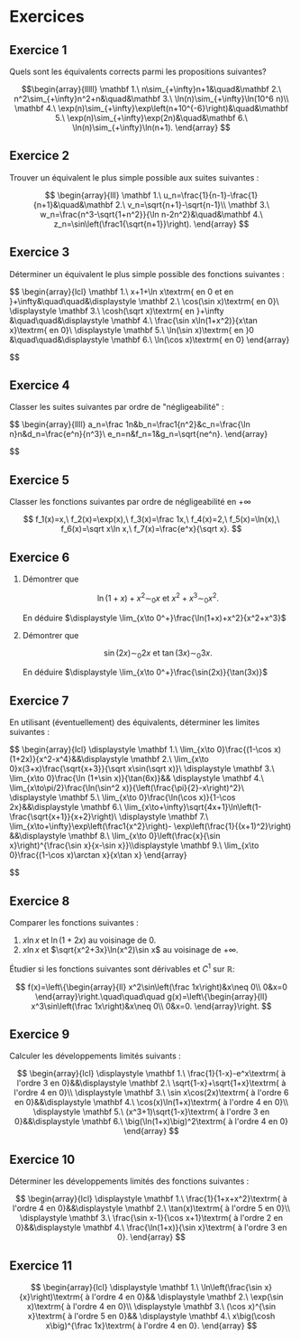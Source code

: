 # Exercices

## Exercice 1
Quels sont les équivalents corrects parmi les propositions suivantes?

$$\begin{array}{lllll}
 \mathbf 1.\ n\sim_{+\infty}n+1&\quad&\mathbf 2.\ n^2\sim_{+\infty}n^2+n&\quad&\mathbf 3.\ \ln(n)\sim_{+\infty}\ln(10^6 n)\\
 \mathbf 4.\ \exp(n)\sim_{+\infty}\exp\left(n+10^{-6}\right)&\quad&\mathbf 5.\ \exp(n)\sim_{+\infty}\exp(2n)&\quad&\mathbf 6.\ \ln(n)\sim_{+\infty}\ln(n+1).
\end{array}
$$

## Exercice 2
Trouver un équivalent le plus simple possible aux suites suivantes :

$$
\begin{array}{lll}
\mathbf 1.\ u_n=\frac{1}{n-1}-\frac{1}{n+1}&\quad&\mathbf 2.\ v_n=\sqrt{n+1}-\sqrt{n-1}\\
\mathbf 3.\ w_n=\frac{n^3-\sqrt{1+n^2}}{\ln n-2n^2}&\quad&\mathbf 4.\ z_n=\sin\left(\frac1{\sqrt{n+1}}\right).
\end{array}
$$

## Exercice 3
Déterminer un équivalent le plus simple possible des fonctions suivantes :


$$
\begin{array}{lcl}
\mathbf 1.\ x+1+\ln x\textrm{ en 0 et en }+\infty&\quad\quad&\displaystyle \mathbf 2.\ \cos(\sin x)\textrm{ en 0}\\
\displaystyle \mathbf 3.\ \cosh(\sqrt x)\textrm{ en }+\infty
&\quad\quad&\displaystyle \mathbf 4.\ \frac{\sin x\ln(1+x^2)}{x\tan x}\textrm{ en 0}\\
\displaystyle \mathbf 5.\ \ln(\sin x)\textrm{ en }0
&\quad\quad&\displaystyle \mathbf 6.\ \ln(\cos x)\textrm{ en 0}
\end{array}

$$

## Exercice 4
Classer les suites suivantes par ordre de "négligeabilité" :

$$
\begin{array}{llll}
a_n=\frac 1n&b_n=\frac1{n^2}&c_n=\frac{\ln n}n&d_n=\frac{e^n}{n^3}\\
e_n=n&f_n=1&g_n=\sqrt{ne^n}.
\end{array}

$$

## Exercice 5
Classer les fonctions suivantes par ordre de négligeabilité en $+\infty$

$$
f_1(x)=x,\ f_2(x)=\exp(x),\ f_3(x)=\frac 1x,\ f_4(x)=2,\ f_5(x)=\ln(x),\ f_6(x)=\sqrt x\ln x,\ f_7(x)=\frac{e^x}{\sqrt x}.
$$
    
## Exercice 6

1. Démontrer que

    $$
    \ln(1+x)+x^2\sim_0 x\textrm{ et }x^2+x^3\sim_0 x^2.
    $$
    
    En déduire $\displaystyle \lim_{x\to 0^+}\frac{\ln(1+x)+x^2}{x^2+x^3}$
2. Démontrer que
    
    $$
    \sin(2x)\sim_0 2x\textrm{ et }\tan(3x)\sim_0 3x.
    $$
    
    En déduire $\displaystyle \lim_{x\to 0^+}\frac{\sin(2x)}{\tan(3x)}$
## Exercice 7

En utilisant (éventuellement) des équivalents, déterminer les limites suivantes :

$$
\begin{array}{lcl}
\displaystyle \mathbf 1.\ \lim_{x\to 0}\frac{(1-\cos x)(1+2x)}{x^2-x^4}&&\displaystyle \mathbf 2.\ \lim_{x\to 0}x(3+x)\frac{\sqrt{x+3}}{\sqrt x\sin(\sqrt x)}\\
\displaystyle \mathbf 3.\ \lim_{x\to 0}\frac{\ln (1+\sin x)}{\tan(6x)}&&
\displaystyle \mathbf 4.\ \lim_{x\to\pi/2}\frac{\ln(\sin^2 x)}{\left(\frac{\pi}{2}-x\right)^2}\\
\displaystyle \mathbf 5.\ \lim_{x\to 0}\frac{\ln(\cos x)}{1-\cos 2x}&&\displaystyle \mathbf 6.\ \lim_{x\to+\infty}\sqrt{4x+1}\ln\left(1-\frac{\sqrt{x+1}}{x+2}\right)\\
\displaystyle \mathbf 7.\ \lim_{x\to+\infty}\exp\left(\frac1{x^2}\right)-
\exp\left(\frac{1}{(x+1)^2}\right)
&&\displaystyle \mathbf 8.\ \lim_{x\to 0}\left(\frac{x}{\sin x}\right)^{\frac{\sin x}{x-\sin x}}\\\displaystyle \mathbf 9.\ \lim_{x\to 0}\frac{(1-\cos x)\arctan x}{x\tan x}
\end{array}

$$

## Exercice 8
Comparer les fonctions suivantes :

1. $x\ln x$ et $\ln(1+2x)$ au voisinage de $0$.
2. $x\ln x$ et $\sqrt{x^2+3x}\ln(x^2)\sin x$ au voisinage de $+\infty$.



Étudier si les fonctions suivantes sont dérivables et $C^1$ sur $\mathbb{R}$:

$$
f(x)=\left\{\begin{array}{ll}
x^2\sin\left(\frac 1x\right)&x\neq 0\\
0&x=0
\end{array}\right.\quad\quad\quad
g(x)=\left\{\begin{array}{ll}
x^3\sin\left(\frac 1x\right)&x\neq 0\\
0&x=0.
\end{array}\right.
$$



## Exercice 9
Calculer les développements limités suivants :

$$
\begin{array}{lcl}
\displaystyle \mathbf 1.\ \frac{1}{1-x}-e^x\textrm{ à l'ordre 3 en 0}&&\displaystyle \mathbf 2.\ \sqrt{1-x}+\sqrt{1+x}\textrm{ à l'ordre 4 en 0}\\
\displaystyle \mathbf 3.\ \sin x\cos(2x)\textrm{ à l'ordre 6 en 0}&&\displaystyle \mathbf 4.\ \cos(x)\ln(1+x)\textrm{ à l'ordre 4 en 0}\\
\displaystyle \mathbf 5.\ (x^3+1)\sqrt{1-x}\textrm{ à l'ordre 3 en 0}&&\displaystyle \mathbf 6.\ \big(\ln(1+x)\big)^2\textrm{ à l'ordre 4 en 0}
\end{array}
$$



## Exercice 10
Déterminer les développements limités des fonctions suivantes :

$$
\begin{array}{lcl}
\displaystyle \mathbf 1.\ \frac{1}{1+x+x^2}\textrm{ à l'ordre 4 en 0}&&\displaystyle \mathbf 2.\ \tan(x)\textrm{ à l'ordre 5 en 0}\\
\displaystyle \mathbf 3.\ \frac{\sin x-1}{\cos x+1}\textrm{ à l'ordre 2 en 0}&&\displaystyle \mathbf 4.\ \frac{\ln(1+x)}{\sin x}\textrm{ à l'ordre 3 en 0}.
\end{array}
$$


## Exercice 11

$$
\begin{array}{lcl}
\displaystyle \mathbf 1.\ \ln\left(\frac{\sin x}{x}\right)\textrm{ à l'ordre 4 en 0}&&
\displaystyle \mathbf 2.\ \exp(\sin x)\textrm{ à l'ordre 4 en 0}\\
\displaystyle \mathbf 3.\ (\cos x)^{\sin x}\textrm{ à l'ordre 5 en 0}&&
\displaystyle \mathbf 4.\ x\big(\cosh x\big)^{\frac 1x}\textrm{ à l'ordre 4 en 0}.
\end{array}
$$